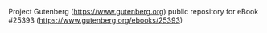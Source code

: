 Project Gutenberg (https://www.gutenberg.org) public repository for eBook #25393 (https://www.gutenberg.org/ebooks/25393)

